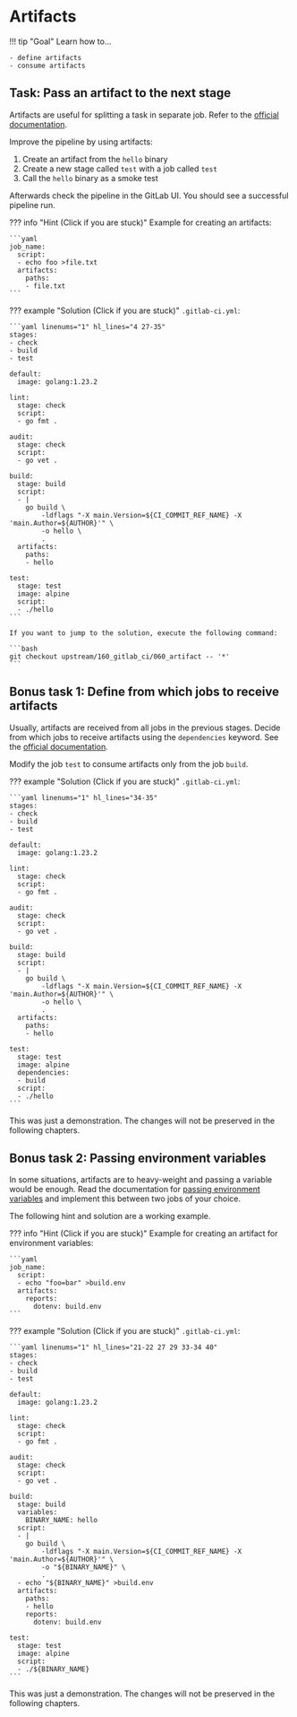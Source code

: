 # Artifacts

!!! tip "Goal"
    Learn how to...

    - define artifacts
    - consume artifacts

## Task: Pass an artifact to the next stage

Artifacts are useful for splitting a task in separate job. Refer to the [official documentation](https://docs.gitlab.com/ee/ci/yaml/#artifacts).

Improve the pipeline by using artifacts:

1. Create an artifact from the `hello` binary
1. Create a new stage called `test` with a job called `test`
1. Call the `hello` binary as a smoke test

Afterwards check the pipeline in the GitLab UI. You should see a successful pipeline run.

??? info "Hint (Click if you are stuck)"
    Example for creating an artifacts:

    ```yaml
    job_name:
      script:
      - echo foo >file.txt
      artifacts:
        paths:
        - file.txt
    ```

??? example "Solution (Click if you are stuck)"
    `.gitlab-ci.yml`:
    
    ```yaml linenums="1" hl_lines="4 27-35"
    stages:
    - check
    - build
    - test

    default:
      image: golang:1.23.2

    lint:
      stage: check
      script:
      - go fmt .

    audit:
      stage: check
      script:
      - go vet .

    build:
      stage: build
      script:
      - |
        go build \
            -ldflags "-X main.Version=${CI_COMMIT_REF_NAME} -X 'main.Author=${AUTHOR}'" \
            -o hello \
            .
      artifacts:
        paths:
        - hello

    test:
      stage: test
      image: alpine
      script:
      - ./hello
    ```
    
    If you want to jump to the solution, execute the following command:

    ```bash
    git checkout upstream/160_gitlab_ci/060_artifact -- '*'
    ```

## Bonus task 1: Define from which jobs to receive artifacts

Usually, artifacts are received from all jobs in the previous stages. Decide from which jobs to receive artifacts using the `dependencies` keyword. See the [official documentation](https://docs.gitlab.com/ee/ci/yaml/#dependencies).

Modify the job `test` to consume artifacts only from the job `build`.

??? example "Solution (Click if you are stuck)"
    `.gitlab-ci.yml`:
    
    ```yaml linenums="1" hl_lines="34-35"
    stages:
    - check
    - build
    - test

    default:
      image: golang:1.23.2

    lint:
      stage: check
      script:
      - go fmt .

    audit:
      stage: check
      script:
      - go vet .

    build:
      stage: build
      script:
      - |
        go build \
            -ldflags "-X main.Version=${CI_COMMIT_REF_NAME} -X 'main.Author=${AUTHOR}'" \
            -o hello \
            .
      artifacts:
        paths:
        - hello

    test:
      stage: test
      image: alpine
      dependencies:
      - build
      script:
      - ./hello
    ```

This was just a demonstration. The changes will not be preserved in the following chapters.

## Bonus task 2: Passing environment variables

In some situations, artifacts are to heavy-weight and passing a variable would be enough. Read the documentation for [passing environment variables](https://docs.gitlab.com/ee/ci/variables/index.html#pass-an-environment-variable-to-another-job) and implement this between two jobs of your choice.

The following hint and solution are a working example.

??? info "Hint (Click if you are stuck)"
    Example for creating an artifact for environment variables:

    ```yaml
    job_name:
      script:
      - echo "foo=bar" >build.env
      artifacts:
        reports:
          dotenv: build.env
    ```

??? example "Solution (Click if you are stuck)"
    `.gitlab-ci.yml`:
    
    ```yaml linenums="1" hl_lines="21-22 27 29 33-34 40"
    stages:
    - check
    - build
    - test

    default:
      image: golang:1.23.2

    lint:
      stage: check
      script:
      - go fmt .

    audit:
      stage: check
      script:
      - go vet .

    build:
      stage: build
      variables:
        BINARY_NAME: hello
      script:
      - |
        go build \
            -ldflags "-X main.Version=${CI_COMMIT_REF_NAME} -X 'main.Author=${AUTHOR}'" \
            -o "${BINARY_NAME}" \
            .
      - echo "${BINARY_NAME}" >build.env
      artifacts:
        paths:
        - hello
        reports:
          dotenv: build.env

    test:
      stage: test
      image: alpine
      script:
      - ./${BINARY_NAME}
    ```

This was just a demonstration. The changes will not be preserved in the following chapters.
